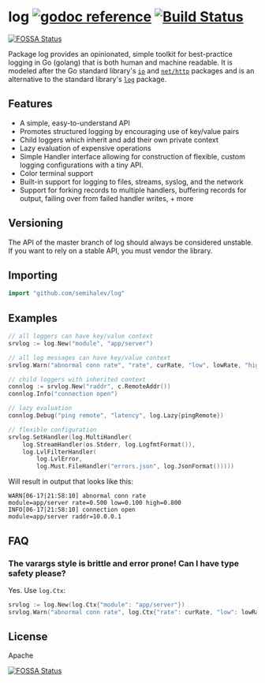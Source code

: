 # log [![godoc reference](https://godoc.org/github.com/semihalev/log?status.png)](https://godoc.org/github.com/semihalev/log) [![Build Status](https://travis-ci.org/semihalev/log.svg?branch=master)](https://travis-ci.org/semihalev/log)
[![FOSSA Status](https://app.fossa.com/api/projects/git%2Bgithub.com%2Fsemihalev%2Flog.svg?type=shield)](https://app.fossa.com/projects/git%2Bgithub.com%2Fsemihalev%2Flog?ref=badge_shield)

Package log provides an opinionated, simple toolkit for best-practice logging in Go (golang) that is both human and machine readable. It is modeled after the Go standard library's [`io`](http://golang.org/pkg/io/) and [`net/http`](http://golang.org/pkg/net/http/) packages and is an alternative to the standard library's [`log`](http://golang.org/pkg/log/) package.

## Features
- A simple, easy-to-understand API
- Promotes structured logging by encouraging use of key/value pairs
- Child loggers which inherit and add their own private context
- Lazy evaluation of expensive operations
- Simple Handler interface allowing for construction of flexible, custom logging configurations with a tiny API.
- Color terminal support
- Built-in support for logging to files, streams, syslog, and the network
- Support for forking records to multiple handlers, buffering records for output, failing over from failed handler writes, + more

## Versioning
The API of the master branch of log should always be considered unstable. If you want to rely on a stable API,
you must vendor the library.

## Importing

```go
import "github.com/semihalev/log"
```

## Examples

```go
// all loggers can have key/value context
srvlog := log.New("module", "app/server")

// all log messages can have key/value context
srvlog.Warn("abnormal conn rate", "rate", curRate, "low", lowRate, "high", highRate)

// child loggers with inherited context
connlog := srvlog.New("raddr", c.RemoteAddr())
connlog.Info("connection open")

// lazy evaluation
connlog.Debug("ping remote", "latency", log.Lazy{pingRemote})

// flexible configuration
srvlog.SetHandler(log.MultiHandler(
    log.StreamHandler(os.Stderr, log.LogfmtFormat()),
    log.LvlFilterHandler(
        log.LvlError,
        log.Must.FileHandler("errors.json", log.JsonFormat()))))
```

Will result in output that looks like this:

```
WARN[06-17|21:58:10] abnormal conn rate                       module=app/server rate=0.500 low=0.100 high=0.800
INFO[06-17|21:58:10] connection open                          module=app/server raddr=10.0.0.1
```

## FAQ

### The varargs style is brittle and error prone! Can I have type safety please?
Yes. Use `log.Ctx`:

```go
srvlog := log.New(log.Ctx{"module": "app/server"})
srvlog.Warn("abnormal conn rate", log.Ctx{"rate": curRate, "low": lowRate, "high": highRate})
```

## License
Apache


[![FOSSA Status](https://app.fossa.com/api/projects/git%2Bgithub.com%2Fsemihalev%2Flog.svg?type=large)](https://app.fossa.com/projects/git%2Bgithub.com%2Fsemihalev%2Flog?ref=badge_large)